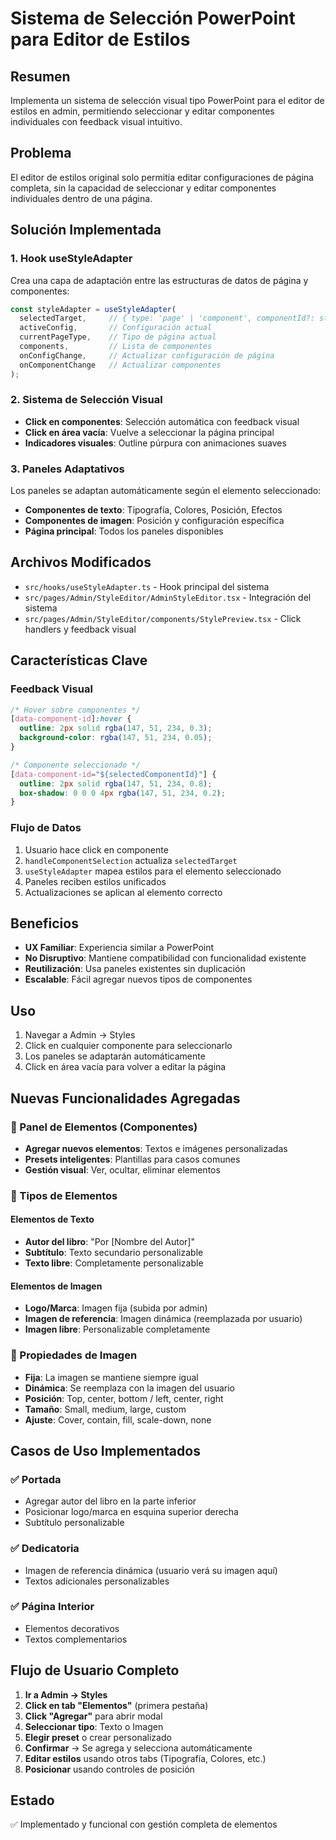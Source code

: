 # Sistema de Selección PowerPoint para Editor de Estilos

## Resumen

Implementa un sistema de selección visual tipo PowerPoint para el editor de estilos en admin, permitiendo seleccionar y editar componentes individuales con feedback visual intuitivo.

## Problema

El editor de estilos original solo permitía editar configuraciones de página completa, sin la capacidad de seleccionar y editar componentes individuales dentro de una página.

## Solución Implementada

### 1. Hook useStyleAdapter

Crea una capa de adaptación entre las estructuras de datos de página y componentes:

```typescript
const styleAdapter = useStyleAdapter(
  selectedTarget,     // { type: 'page' | 'component', componentId?: string }
  activeConfig,       // Configuración actual
  currentPageType,    // Tipo de página actual
  components,         // Lista de componentes
  onConfigChange,     // Actualizar configuración de página
  onComponentChange   // Actualizar componentes
);
```

### 2. Sistema de Selección Visual

- **Click en componentes**: Selección automática con feedback visual
- **Click en área vacía**: Vuelve a seleccionar la página principal
- **Indicadores visuales**: Outline púrpura con animaciones suaves

### 3. Paneles Adaptativos

Los paneles se adaptan automáticamente según el elemento seleccionado:
- **Componentes de texto**: Tipografía, Colores, Posición, Efectos
- **Componentes de imagen**: Posición y configuración específica
- **Página principal**: Todos los paneles disponibles

## Archivos Modificados

- `src/hooks/useStyleAdapter.ts` - Hook principal del sistema
- `src/pages/Admin/StyleEditor/AdminStyleEditor.tsx` - Integración del sistema
- `src/pages/Admin/StyleEditor/components/StylePreview.tsx` - Click handlers y feedback visual

## Características Clave

### Feedback Visual

```css
/* Hover sobre componentes */
[data-component-id]:hover {
  outline: 2px solid rgba(147, 51, 234, 0.3);
  background-color: rgba(147, 51, 234, 0.05);
}

/* Componente seleccionado */
[data-component-id="${selectedComponentId}"] {
  outline: 2px solid rgba(147, 51, 234, 0.8);
  box-shadow: 0 0 0 4px rgba(147, 51, 234, 0.2);
}
```

### Flujo de Datos

1. Usuario hace click en componente
2. `handleComponentSelection` actualiza `selectedTarget`
3. `useStyleAdapter` mapea estilos para el elemento seleccionado
4. Paneles reciben estilos unificados
5. Actualizaciones se aplican al elemento correcto

## Beneficios

- **UX Familiar**: Experiencia similar a PowerPoint
- **No Disruptivo**: Mantiene compatibilidad con funcionalidad existente
- **Reutilización**: Usa paneles existentes sin duplicación
- **Escalable**: Fácil agregar nuevos tipos de componentes

## Uso

1. Navegar a Admin → Styles
2. Click en cualquier componente para seleccionarlo
3. Los paneles se adaptarán automáticamente
4. Click en área vacía para volver a editar la página

## Nuevas Funcionalidades Agregadas

### 🎯 Panel de Elementos (Componentes)
- **Agregar nuevos elementos**: Textos e imágenes personalizadas
- **Presets inteligentes**: Plantillas para casos comunes
- **Gestión visual**: Ver, ocultar, eliminar elementos

### 📝 Tipos de Elementos

#### Elementos de Texto
- **Autor del libro**: "Por [Nombre del Autor]"
- **Subtítulo**: Texto secundario personalizable
- **Texto libre**: Completamente personalizable

#### Elementos de Imagen
- **Logo/Marca**: Imagen fija (subida por admin)
- **Imagen de referencia**: Imagen dinámica (reemplazada por usuario)
- **Imagen libre**: Personalizable completamente

### 🎨 Propiedades de Imagen
- **Fija**: La imagen se mantiene siempre igual
- **Dinámica**: Se reemplaza con la imagen del usuario
- **Posición**: Top, center, bottom / left, center, right
- **Tamaño**: Small, medium, large, custom
- **Ajuste**: Cover, contain, fill, scale-down, none

## Casos de Uso Implementados

### ✅ Portada
- Agregar autor del libro en la parte inferior
- Posicionar logo/marca en esquina superior derecha
- Subtítulo personalizable

### ✅ Dedicatoria
- Imagen de referencia dinámica (usuario verá su imagen aquí)
- Textos adicionales personalizables

### ✅ Página Interior
- Elementos decorativos
- Textos complementarios

## Flujo de Usuario Completo

1. **Ir a Admin → Styles**
2. **Click en tab "Elementos"** (primera pestaña)
3. **Click "Agregar"** para abrir modal
4. **Seleccionar tipo**: Texto o Imagen
5. **Elegir preset** o crear personalizado
6. **Confirmar** → Se agrega y selecciona automáticamente
7. **Editar estilos** usando otros tabs (Tipografía, Colores, etc.)
8. **Posicionar** usando controles de posición

## Estado

✅ Implementado y funcional con gestión completa de elementos